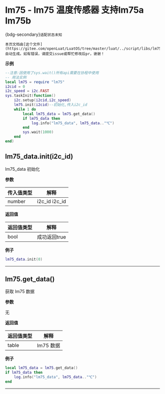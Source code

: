 # lm75 - lm75 温度传感器 支持lm75a lm75b

{bdg-secondary}`适配状态未知`

```{note}
本页文档由[这个文件](https://gitee.com/openLuat/LuatOS/tree/master/luat/../script/libs/lm75/lm75.lua)自动生成。如有错误，请提交issue或帮忙修改后pr，谢谢！
```


**示例**

```lua
--注意:因使用了sys.wait()所有api需要在协程中使用
-- 用法实例
local lm75 = require "lm75"
i2cid = 0
i2c_speed = i2c.FAST
sys.taskInit(function()
    i2c.setup(i2cid,i2c_speed)
    lm75.init(i2cid)--初始化,传入i2c_id
    while 1 do
        local lm75_data = lm75.get_data()
        if lm75_data then
            log.info("lm75_data", lm75_data.."℃")
        end
        sys.wait(1000)
    end
end)

```

## lm75_data.init(i2c_id)

lm75_data 初始化

**参数**

|传入值类型|解释|
|-|-|
|number|i2c_id i2c_id|

**返回值**

|返回值类型|解释|
|-|-|
|bool|成功返回true|

**例子**

```lua
lm75_data.init(0)

```

---

## lm75.get_data()

获取 lm75 数据

**参数**

无

**返回值**

|返回值类型|解释|
|-|-|
|table|lm75 数据|

**例子**

```lua
local lm75_data = lm75.get_data()
if lm75_data then
    log.info("lm75_data", lm75_data.."℃")
end


```

---

